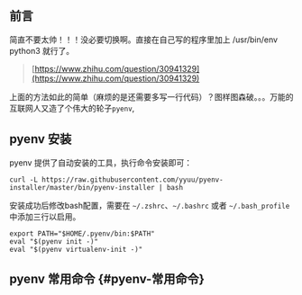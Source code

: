 ## 前言

简直不要太帅！！！没必要切换啊。直接在自己写的程序里加上 /usr/bin/env python3 就行了。

> [https://www.zhihu.com/question/30941329](https://www.zhihu.com/question/30941329)

上面的方法如此的简单（麻烦的是还需要多写一行代码）？图样图森破。。。万能的互联网人又造了个伟大的轮子`pyenv`,

## pyenv 安装

pyenv 提供了自动安装的工具，执行命令安装即可：

```
curl -L https://raw.githubusercontent.com/yyuu/pyenv-installer/master/bin/pyenv-installer | bash
```

安装成功后修改bash配置，需要在 `~/.zshrc`、`~/.bashrc` 或者 `~/.bash_profile` 中添加三行以启用。

```
export PATH="$HOME/.pyenv/bin:$PATH"
eval "$(pyenv init -)"
eval "$(pyenv virtualenv-init -)"
```

## pyenv 常用命令 {#pyenv-常用命令}



